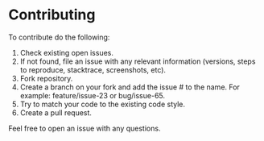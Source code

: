 # Contributing

To contribute do the following:

1. Check existing open issues.
2. If not found, file an issue with any relevant information (versions, steps to reproduce, stacktrace, screenshots, etc).
3. Fork repository.
4. Create a branch on your fork and add the issue # to the name. For example: feature/issue-23 or bug/issue-65.
5. Try to match your code to the existing code style.
6. Create a pull request.

Feel free to open an issue with any questions.